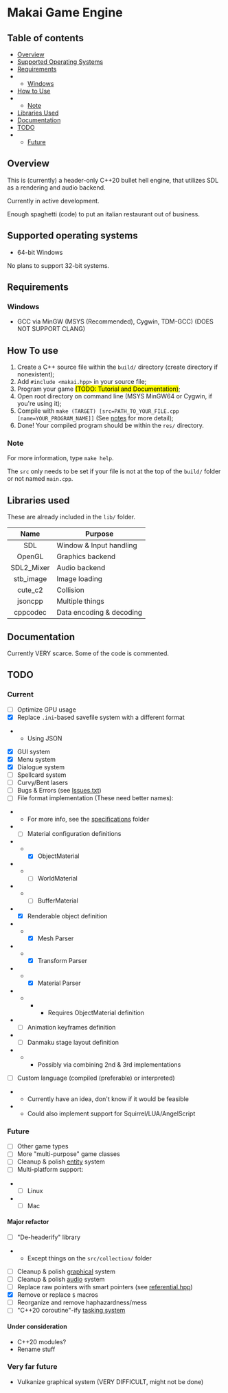 # Makai Game Engine

## Table of contents

- [Overview](#Overview)
- [Supported Operating Systems](#Supported-Operating-Systems)
- [Requirements](#Requirements)
- - [Windows](#Windows)
- [How to Use](#How-to-Use)
- - [Note](#Note)
- [Libraries Used](#Libraries-Used)
- [Documentation](#Documentation)
- [TODO](#TODO)
- - [Future](#Future)

## Overview

This is (currently) a header-only C++20 bullet hell engine, that utilizes SDL as a rendering and audio backend.

Currently in active development.

Enough spaghetti (code) to put an italian restaurant out of business.

## Supported operating systems

- 64-bit Windows

No plans to support 32-bit systems.

## Requirements

### Windows

- GCC via MinGW (MSYS (Recommended), Cygwin, TDM-GCC) (DOES NOT SUPPORT CLANG)

## How To use

1) Create a C++ source file within the ```build/``` directory (create directory if nonexistent);
2) Add ```#include <makai.hpp>``` in your source file;
3) Program your game <mark>(TODO: Tutorial and Documentation)</mark>;
4) Open root directory on command line (MSYS MinGW64 or Cygwin, if you're using it);
5) Compile with ```make (TARGET) [src=PATH_TO_YOUR_FILE.cpp [name=YOUR_PROGRAM_NAME]]``` (See [notes](#Note) for more detail);
6) Done! Your compiled program should be within the ```res/``` directory.

### Note

For more information, type ```make help```.

The ```src``` only needs to be set if your file is not at the top of the ```build/``` folder or not named ```main.cpp```.

## Libraries used

These are already included in the ```lib/``` folder.

| Name       | Purpose                  |
|:----------:|--------------------------|
| SDL        | Window & Input handling  |
| OpenGL     | Graphics backend         |
| SDL2_Mixer | Audio backend            |
| stb_image  | Image loading            |
| cute_c2    | Collision                |
| jsoncpp    | Multiple things          |
| cppcodec   | Data encoding & decoding |

## Documentation

Currently VERY scarce. Some of the code is commented.

## TODO

### Current

- [ ] Optimize GPU usage
- [x] Replace `.ini`-based savefile system with a different format
- - Using JSON
- [x] GUI system
- [x] Menu system
- [x] Dialogue system
- [ ] Spellcard system
- [ ] Curvy/Bent lasers
- [ ] Bugs & Errors (see [Issues.txt](Issues.txt))
- [ ] File format implementation (These need better names):
- - For more info, see the [specifications](docs/specifications) folder
- - [ ] Material configuration definitions
- - - [x] ObjectMaterial
- - - [ ] WorldMaterial
- - - [ ] BufferMaterial
- - [x] Renderable object definition
- - - [x] Mesh Parser
- - - [x] Transform Parser
- - - [x] Material Parser
- - - - Requires ObjectMaterial definition
- - [ ] Animation keyframes definition
- - [ ] Danmaku stage layout definition
- - - Possibly via combining 2nd & 3rd implementations
- [ ] Custom language (compiled (preferable) or interpreted)
- - Currently have an idea, don't know if it would be feasible
- - Could also implement support for Squirrel/LUA/AngelScript

### Future

- [ ] Other game types
- [ ] More "multi-purpose" game classes
- [ ] Cleanup & polish [entity](src/collection/entity/entity.hpp) system
- [ ] Multi-platform support:
- - [ ] Linux
- - [ ] Mac

#### Major refactor

- [ ] "De-headerify" library
- - Except things on the `src/collection/` folder
- [ ] Cleanup & polish [graphical](src/graphical) system
- [ ] Cleanup & polish [audio](src/audio) system
- [ ] Replace raw pointers with smart pointers (see [referential.hpp](src/collection/referential.hpp))
- [x] Remove or replace `$` macros
- [ ] Reorganize and remove haphazardness/mess
- [ ] "C++20 coroutine"-ify [tasking system](src/collection/tasking.hpp)

#### Under consideration

- C++20 modules?
- Rename stuff

### Very far future

- Vulkanize graphical system (VERY DIFFICULT, might not be done)
